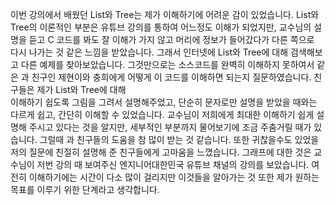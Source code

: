 이번 강의에서 배웠던 List와 Tree는 제가 이해하기에 어려운 감이 있었습니다. List와 Tree의 이론적인 부분은
유튜브 강의를 통하여 어느정도 이해가 되었지만, 교수님의 설명을 듣고 C 코드를 봐도 잘 이해가 가지 않고 머리에 정보가 들어갔다가 다른 쪽으로  
다시 나가는 것 같은 느낌을 받았습니다. 그래서 인터넷에 List와 Tree에 대해 검색해보고 다른 예제를 찾아보았습니다. 그것만으로는 소스코드를
완벽히 이해하지 못하여서 같은 과 친구인 제현이와 충희에게 어떻게 이 코드를 이해하면 되는지 질문하였습니다. 친구들은 제가  List와 Tree에 대해  
이해하기 쉽도록 그림을 그려서 설명해주었고, 단순히 문자로만 설명을 받았을 때와는 다르게 쉽고, 간단히 이해할 수 있었습니다. 
교수님이 저희에게 최대한 이해하기 쉽게 설명해 주시고 있다는 것을 알지만, 세부적인 부분까지 물어보기에 조금 주춤거릴 때가 있습니다. 
그럴때 과 친구들의 도움을 참 많이 받는 것 같습니다. 또한 귀찮을수도 있었을 저의 질문에 친절히 설명해 준 친구들에게 고마움을 느꼈습니다. 
그래프에 대한 것은 교수님이 저번 강의 때 보여주신 엔지니어대한민국 유튜브 채널의 강의를 보았습니다. 
여전히 이해하기에는 시간이 다소 많이 걸리지만 이것들을 알아가는 것 또한 제가 원하는 목표를 이루기 위한 단계라고 생각합니다. 
